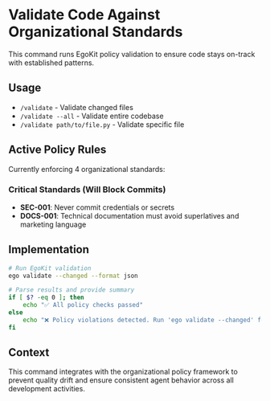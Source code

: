 # Validate Code Against Organizational Standards

This command runs EgoKit policy validation to ensure code stays on-track with established patterns.

## Usage
- `/validate` - Validate changed files
- `/validate --all` - Validate entire codebase
- `/validate path/to/file.py` - Validate specific file

## Active Policy Rules
Currently enforcing 4 organizational standards:

### Critical Standards (Will Block Commits)

- **SEC-001**: Never commit credentials or secrets
- **DOCS-001**: Technical documentation must avoid superlatives and marketing language

## Implementation
```bash
# Run EgoKit validation
ego validate --changed --format json

# Parse results and provide summary
if [ $? -eq 0 ]; then
    echo "✅ All policy checks passed"
else
    echo "❌ Policy violations detected. Run 'ego validate --changed' for details."
fi
```

## Context
This command integrates with the organizational policy framework to prevent quality drift and ensure consistent agent behavior across all development activities.